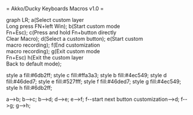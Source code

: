 = Akko/Ducky Keyboards Macros v1.0 =

graph LR;
a(Select custom layer<br>Long press FN+left Win);
b(Start custom mode<br> Fn+Esc);
c(Press and hold Fn+button directly<br>Clear Macro);
d(Select a custom button);
e(Start custom<br>macro recording);
f(End customization<br>macro recording);
g(Exit custom mode<br>Fn+Esc)
h(Exit the custom layer<br>Back to default mode);

style a fill:#6db2ff;
style c fill:#ffa3a3;
style b fill:#4ec549;
style d fill:#46ded7;
style e fill:#527fff;
style f fill:#46ded7;
style g fill:#4ec549;
style h fill:#6db2ff;

a-->b;
b-->c;
b-->d;
d-->e;
e-->f;
f--start next button customization-->d;
f-->g;
g-->h;
